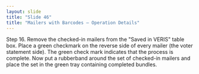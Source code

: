 ```yaml
---
layout: slide
title: "Slide 46"
title: "Mailers with Barcodes – Operation Details"
---
```


Step 16. Remove the checked-in mailers from the "Saved in VERIS" table box. Place a green checkmark on the reverse side of every mailer (the voter statement side). The green check mark indicates that the process is complete. Now put a rubberband around the set of checked-in mailers and place the set in the green tray containing completed bundles.
